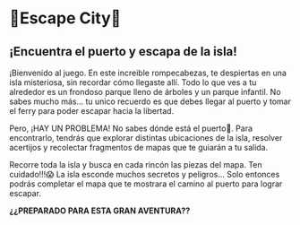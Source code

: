 <h1>🌆Escape City🌆</h1>
<h2>¡Encuentra el puerto y escapa de la isla!</h2>

<p>¡Bienvenido al juego. En este increible rompecabezas, te despiertas en una isla misteriosa, sin recordar cómo llegaste allí. Todo lo que ves a tu alrededor es un frondoso parque lleno de árboles y un parque infantil. No sabes mucho más... tu unico recuerdo es que debes llegar al puerto y tomar el ferry para poder escapar hacia la libertad.</p>

<p>Pero, ¡HAY UN PROBLEMA!  No sabes dónde está el puerto🌊.  Para encontrarlo, tendrás que explorar distintas ubicaciones de la isla, resolver acertijos y recolectar fragmentos de mapas que te guiarán a tu salida.</p>

<p>Recorre toda la isla y busca en cada rincón las piezas del mapa. Ten cuidado!!!😱 La isla esconde muchos secretos y peligros... Solo entonces podrás completar el mapa que te mostrara el camino al puerto para lograr escapar.</p>

<strong> ¿¿PREPARADO PARA ESTA GRAN AVENTURA?? </strong>
